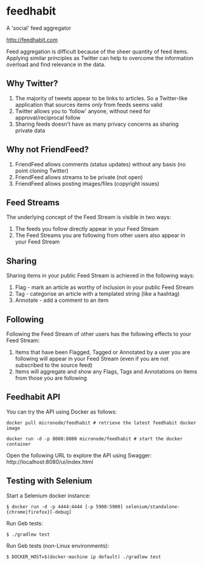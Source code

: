 feedhabit
=========

A 'social' feed aggregator

http://feedhabit.com

Feed aggregation is difficult because of the sheer quantity of feed items. Applying similar principles as Twitter
can help to overcome the information overload and find relevance in the data.

Why Twitter?
------------

 1. The majority of tweets appear to be links to articles. So a Twitter-like application that sources items _only_ from feeds seems valid
 2. Twitter allows you to 'follow' anyone, without need for approval/reciprocal follow
 3. Sharing feeds doesn't have as many privacy concerns as sharing private data

Why not FriendFeed?
-------------------

 1. FriendFeed allows comments (status updates) without any basis (no point cloning Twitter)
 2. FriendFeed allows streams to be private (not open)
 3. FriendFeed allows posting images/files (copyright issues)

Feed Streams
------------

The underlying concept of the Feed Stream is visible in two ways:

 1. The feeds you follow directly appear in your Feed Stream
 2. The Feed Streams you are following from other users also appear in your Feed Stream

Sharing
-------

Sharing items in your public Feed Stream is achieved in the following ways:

 1. Flag - mark an article as worthy of inclusion in your public Feed Stream
 2. Tag - categorise an article with a templated string (like a hashtag)
 3. Annotate - add a comment to an item

Following
---------

Following the Feed Stream of other users has the following effects to your Feed Stream:

 1. Items that have been Flagged, Tagged or Annotated by a user you are following will appear in your Feed Stream (even if you are not subscribed to the source feed)
 2. Items will aggregate and show any Flags, Tags and Annotations on items from those you are following

## Feedhabit API

You can try the API using Docker as follows:

`docker pull micronode/feedhabit # retrieve the latest feedhabit docker image`

`docker run -d -p 8080:8080 micronode/feedhabit # start the docker container`

Open the following URL to explore the API using Swagger: http://localhost:8080/ui/index.html

## Testing with Selenium

Start a Selenium docker instance:

`$ docker run -d -p 4444:4444 [-p 5900:5900] selenium/standalone-{chrome|firefox}[-debug]`

Run Geb tests:

`$ ./gradlew test`

Run Geb tests (non-Linux environments):

`$ DOCKER_HOST=$(docker-machine ip default) ./gradlew test`

